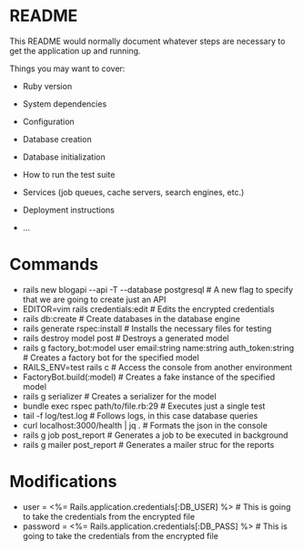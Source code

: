 # README

This README would normally document whatever steps are necessary to get the
application up and running.

Things you may want to cover:

* Ruby version

* System dependencies

* Configuration

* Database creation

* Database initialization

* How to run the test suite

* Services (job queues, cache servers, search engines, etc.)

* Deployment instructions

* ...

# Commands
* rails new blogapi --api -T --database postgresql            # A new flag to specify that we are going to create just an API
* EDITOR=vim rails credentials:edit                           # Edits the encrypted credentials
* rails db:create                                             # Create databases in the database engine
* rails generate rspec:install                                # Installs the necessary files for testing
* rails destroy model post                                    # Destroys a generated model
* rails g factory_bot:model user email:string name:string auth_token:string   # Creates a factory bot for the specified model
* RAILS_ENV=test rails c                                      # Access the console from another environment
* FactoryBot.build(:model)                                    # Creates a fake instance of the specified model
* rails g serializer <model>                                  # Creates a serializer for the model
* bundle exec rspec path/to/file.rb:29                        # Executes just a single test
* tail -f log/test.log                                        # Follows logs, in this case database queries
* curl localhost:3000/health | jq .                           # Formats the json in the console
* rails g job post_report                                     # Generates a job to be executed in background
* rails g mailer post_report                                  # Generates a mailer struc for the reports

# Modifications
* user = <%= Rails.application.credentials[:DB_USER] %>       # This is going to take the credentials from the encrypted file
* password = <%= Rails.application.credentials[:DB_PASS] %>   # This is going to take the credentials from the encrypted file
